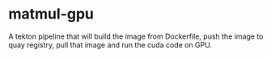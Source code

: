# matmul-gpu
A tekton pipeline that will build the image from Dockerfile, push the image to quay registry, pull that image and run the cuda code on GPU.
